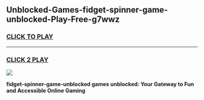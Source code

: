 
## Unblocked-Games-fidget-spinner-game-unblocked-Play-Free-g7wwz
<h3>
<a href="https://premium76.site?title=fidget-spinner-game-unblocked&ref=20A">CLICK TO PLAY</a></h3>
<hr>

<h3>
<a href="https://premium76.site?title=fidget-spinner-game-unblocked&ref=20A">CLICK 2 PLAY</a>
  
</h3>

<a href="https://premium76.site?title=fidget-spinner-game-unblocked&ref=20A"><img src="https://clearcache.store/games.png"></a>


**fidget-spinner-game-unblocked games unblocked: Your Gateway to Fun and Accessible Online Gaming**
